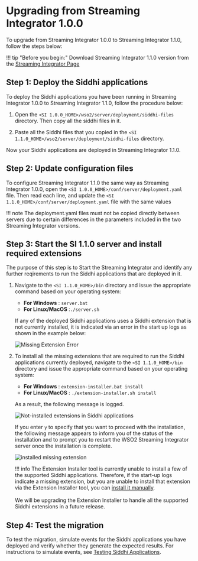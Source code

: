# Upgrading from Streaming Integrator 1.0.0

To upgrade from Streaming Integrator 1.0.0 to Streaming Integrator 1.1.0, follow the steps below:

!!! tip "Before you begin:"
    Download Streaming Integrator 1.1.0 version from the [Streaming Integrator Page](https://wso2.com/integration/streaming-integrator/)

## Step 1: Deploy the Siddhi applications

To deploy the Siddhi applications you have been running in Streaming Integrator 1.0.0 to Streaming Integrator 1.1.0, follow the procedure below:

1. Open the `<SI 1.0.0_HOME>/wso2/server/deployment/siddhi-files` directory. Then copy all the siddhi files in it.

2. Paste all the Siddhi files that you copied in the `<SI 1.1.0_HOME>/wso2/server/deployment/siddhi-files` directory.

Now your Siddhi applications are deployed in Streaming Integrator 1.1.0.

## Step 2: Update configuration files

To configure Streaming Integrator 1.1.0 the same way as Streaming Integrator 1.0.0, open the `<SI 1.0.0_HOME>/conf/server/deployment.yaml` file. Then read each line, and update the `<SI 1.1.0_HOME>/conf/server/deployment.yaml` file with the same values

!!! note
    The deployment.yaml files must not be copied directly between servers due to certain differences in the parameters included in the two Streaming Integrator versions.

## Step 3: Start the SI 1.1.0 server and install required extensions

The purpose of this step is to Start the Streaming Integrator and identify any further reqirements to run the Siddhi applications that are deployed in it.

1. Navigate to the `<SI 1.1.0_HOME>/bin` directory and issue the appropriate command based on your operating system:

    - **For Windows**     : `server.bat`
    - **For Linux/MacOS** :`./server.sh`
    
    If any of the deployed Siddhi applications uses a Siddhi extension that is not currently installed, it is indicated via an error in the start up logs as shown in the example below:
    
    ![Missing Extension Error]({{base_path}}/assets/img/streaming/upgrading-from-previous-version/missing-extension-error.png)
   
2. To install all the missing extensions that are required to run the Siddhi applications currently deployed, navigate to the `<SI 1.1.0_HOME>/bin` directory and issue the appropriate command based on your operating system:

    - **For Windows**     : `extension-installer.bat install`
    - **For Linux/MacOS** : `./extension-installer.sh install` 
    
    As a result, the following message is logged.
    
    ![Not-installed extensions in Siddhi applications]({{base_path}}/assets/img/streaming/downloading-and-installing-siddhi-extensions/not-installed-but-used-extensions.png)
    
    If you enter `y` to specify that you want to proceed with the installation, the following message appears to inform you of the status of the installation and to prompt you to restart the WSO2 Streaming Integrator server once the installation is complete.
    
    ![installed missing extension]({{base_path}}/assets/img/streaming/downloading-and-installing-siddhi-extensions/installed-missing-extension-message.png)
    
    !!! info
        The Extension Installer tool is currently unable to install a few of the supported Siddhi applications. Therefore, if the start-up logs indicate a missing extension, but you are unable to install that extension via the Extension Installer tool, you can [install it manually]({{base_path}}/downloading-and-Installing-Siddhi-Extensions/#downloading-and-installing-siddhi-extensions-manually).<br/><br/>We will be upgrading the Extension Installer to handle all the supported Siddhi extensions in a future release.

## Step 4: Test the migration

To test the migration, simulate events for the Siddhi applications you have deployed and verify whether they generate the expected results. For instructions to simulate events, see [Testing Siddhi Applications]({{base_path}}/develop/streaming-apps/testing-a-siddhi-application). 

